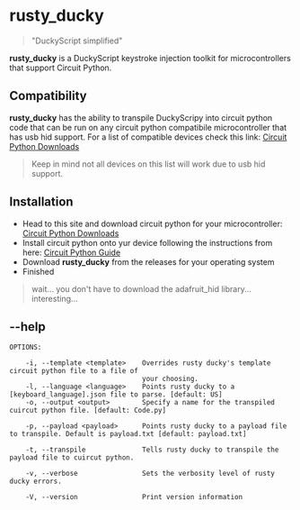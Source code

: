 # rusty_ducky
> "DuckyScript simplified"

**rusty_ducky** is a DuckyScript keystroke injection toolkit for microcontrollers that support Circuit Python.

## Compatibility

**rusty_ducky** has the ability to transpile DuckyScripy into circuit python code that can be run on any circuit python compatibile microcontroller that has usb hid support.
For a list of compatible devices check this link: [Circuit Python Downloads](https://circuitpython.org/downloads)
> Keep in mind not all devices on this list will work due to usb hid support.

## Installation 

- Head to this site and download circuit python for your microcontroller: [Circuit Python Downloads](https://circuitpython.org/downloads)
- Install circuit python onto yur device following the instructions from here: [Circuit Python Guide](https://learn.adafruit.com/welcome-to-circuitpython/installing-circuitpython)
- Download **rusty_ducky** from the releases for your operating system
- Finished

> wait... you don't have to download the adafruit_hid library... interesting...

## --help

```
OPTIONS:
        
    -i, --template <template>    Overrides rusty ducky's template circuit python file to a file of
                                 your choosing.
    -l, --language <language>    Points rusty ducky to a [keyboard_language].json file to parse. [default: US]
    -o, --output <output>        Specify a name for the transpiled cuircut python file. [default: Code.py]
    
    -p, --payload <payload>      Points rusty ducky to a payload file to transpile. Default is payload.txt [default: payload.txt]
    
    -t, --transpile              Tells rusty ducky to transpile the payload file to cuircut python.
    
    -v, --verbose                Sets the verbosity level of rusty ducky errors.
    
    -V, --version                Print version information
